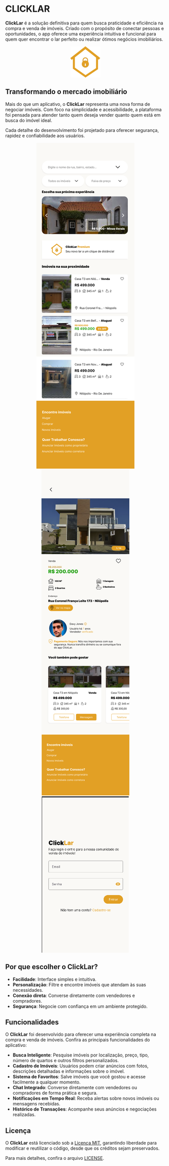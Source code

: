 # CLICKLAR  

**ClickLar** é a solução definitiva para quem busca praticidade e eficiência na compra e venda de imóveis. Criado com o propósito de conectar pessoas e oportunidades, o app oferece uma experiência intuitiva e funcional para quem quer encontrar o lar perfeito ou realizar ótimos negócios imobiliários.  

<div align="center">  
 <img src="https://github.com/YuriEsteves0/ClickLar/blob/main/Imagens/clickLarLogo.png" alt="ClickLar Logo">  
</div>  

## Transformando o mercado imobiliário  

Mais do que um aplicativo, o **ClickLar** representa uma nova forma de negociar imóveis. Com foco na simplicidade e acessibilidade, a plataforma foi pensada para atender tanto quem deseja vender quanto quem está em busca do imóvel ideal.  

Cada detalhe do desenvolvimento foi projetado para oferecer segurança, rapidez e confiabilidade aos usuários.  

<div align="center">  
  <img src="https://github.com/YuriEsteves0/ClickLar/blob/main/Imagens/Click.LarHomePage.png" alt="Tela de Login ClickLar">  
  <img src="https://github.com/YuriEsteves0/ClickLar/blob/main/Imagens/ClickLarPaginaImovel.png" alt="Cadastro ClickLar">  
  <img src="https://github.com/YuriEsteves0/ClickLar/blob/main/Imagens/telaLoginClickLar.png" alt="Página Inicial ClickLar">  
</div>  

## Por que escolher o ClickLar?  

- **Facilidade**: Interface simples e intuitiva.  
- **Personalização**: Filtre e encontre imóveis que atendam às suas necessidades.  
- **Conexão direta**: Converse diretamente com vendedores e compradores.  
- **Segurança**: Negocie com confiança em um ambiente protegido.

## Funcionalidades  

O **ClickLar** foi desenvolvido para oferecer uma experiência completa na compra e venda de imóveis. Confira as principais funcionalidades do aplicativo:  

- **Busca Inteligente**: Pesquise imóveis por localização, preço, tipo, número de quartos e outros filtros personalizados.  
- **Cadastro de Imóveis**: Usuários podem criar anúncios com fotos, descrições detalhadas e informações sobre o imóvel.  
- **Sistema de Favoritos**: Salve imóveis que você gostou e acesse facilmente a qualquer momento.  
- **Chat Integrado**: Converse diretamente com vendedores ou compradores de forma prática e segura.  
- **Notificações em Tempo Real**: Receba alertas sobre novos imóveis ou mensagens recebidas.  
- **Histórico de Transações**: Acompanhe seus anúncios e negociações realizadas.

## Licença  

O **ClickLar** está licenciado sob a [Licença MIT](https://opensource.org/licenses/MIT), garantindo liberdade para modificar e reutilizar o código, desde que os créditos sejam preservados.  

Para mais detalhes, confira o arquivo [LICENSE](LICENSE).  
